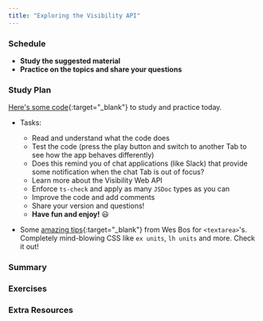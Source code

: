 ```yaml
---
title: "Exploring the Visibility API"
---
```


### Schedule

  - **Study the suggested material**
  - **Practice on the topics and share your questions**

### Study Plan

  [Here's some code](https://github.com/in-tech-gration/WDX-180/tree/main/curriculum/week30/assets/day02/code){:target="_blank"} to study and practice today.

  - Tasks:
    - Read and understand what the code does
    - Test the code (press the play button and switch to another Tab to see how the app behaves differently)
    - Does this remind you of chat applications (like Slack) that provide some notification when the chat Tab is out of focus?
    - Learn more about the Visibility Web API
    - Enforce `ts-check` and apply as many `JSDoc` types as you can
    - Improve the code and add comments
    - Share your version and questions!
    - **Have fun and enjoy!** :smiley:

  - Some [amazing tips](https://twitter.com/wesbos/status/1790072655913050579){:target="_blank"} from Wes Bos for `<textarea>`'s. Completely mind-blowing CSS like `ex units`, `lh units` and more. Check it out!

### Summary

### Exercises

### Extra Resources

